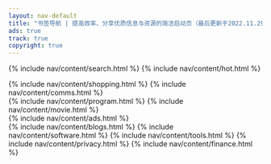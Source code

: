 ```yaml
---
layout: nav-default
title: "书签导航 | 提高效率、分享优质信息与资源的简洁启动页（最后更新于2022.11.29）"
ads: true
track: true
copyright: true
---
```


{% include nav/content/search.html %}
{% include nav/content/hot.html %}
<div class="nav-item">
    <div class="nav-content">
        <div class="nax-content-item">
            {% include nav/content/shopping.html %}
            {% include nav/content/comms.html %}
        </div>
        <div class="nax-content-item">
            {% include nav/content/program.html %}
            {% include nav/content/movie.html %}
        </div>
    </div>
    <div class="nav-ads">
        {% include nav/content/ads.html %}
    </div>
</div>
{% include nav/content/blogs.html %}
{% include nav/content/software.html %}
{% include nav/content/tools.html %}
{% include nav/content/privacy.html %}
{% include nav/content/finance.html %}
